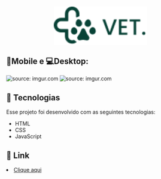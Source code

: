 <p align="center">
  <img align="center" src="./assets/images/logo.svg" width=250px>
</p>

## 📱Mobile  e  💻Desktop:


<div>
  <img width=183px" positition="absolute" src="https://media.giphy.com/media/EzhlRj2kPzOBxEV4Ni/giphy.gif" title="source: imgur.com" />
  <img width="500px" src="https://media.giphy.com/media/1kbLHAelmuYXSMbDTh/giphy.gif" title="source: imgur.com" />
</div>


## 🧪 Tecnologias

Esse projeto foi desenvolvido com as seguintes tecnologias:

<ul>
  <li>HTML</li>
  
  <li>CSS</li>
  
  <li>JavaScript</li>
</ul>

## 🔗 Link

<li><a href="https://slidebardg.vercel.app">Clique aqui</a></li>
